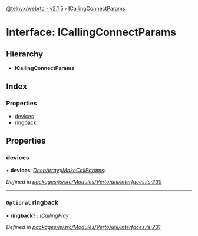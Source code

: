 [@telnyx/webrtc - v2.1.5](../README.md) › [ICallingConnectParams](icallingconnectparams.md)

# Interface: ICallingConnectParams

## Hierarchy

* **ICallingConnectParams**

## Index

### Properties

* [devices](icallingconnectparams.md#devices)
* [ringback](icallingconnectparams.md#optional-ringback)

## Properties

###  devices

• **devices**: *[DeepArray](deeparray.md)‹[IMakeCallParams](imakecallparams.md)›*

*Defined in [packages/js/src/Modules/Verto/util/interfaces.ts:230](https://github.com/team-telnyx/webrtc/blob/4f15142/packages/js/src/Modules/Verto/util/interfaces.ts#L230)*

___

### `Optional` ringback

• **ringback**? : *[ICallingPlay](icallingplay.md)*

*Defined in [packages/js/src/Modules/Verto/util/interfaces.ts:231](https://github.com/team-telnyx/webrtc/blob/4f15142/packages/js/src/Modules/Verto/util/interfaces.ts#L231)*

